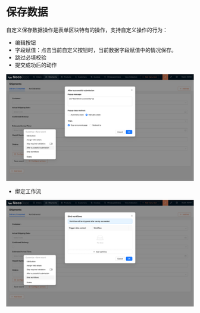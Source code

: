 # 保存数据

自定义保存数据操作是表单区块特有的操作，支持自定义操作的行为：

- 编辑按钮
- 字段赋值：点击当前自定义按钮时，当前数据字段赋值中的情况保存。
- 跳过必填校验
- 提交成功后的动作

![](./static/RUsJb4OBFow7zcxSgKocJN6Fnah.png)

- 绑定工作流

![](./static/R5eGbDbcEoLPrexCEzAcgnWfnjT.png)
